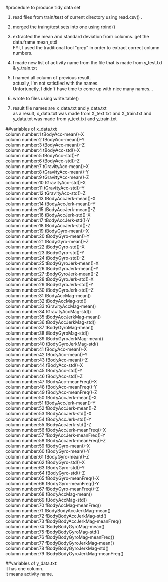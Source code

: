   
#procedure to produce tidy data set  
  
  
1. read files from train/test  of current directory using read.csv() .  
2. merged  the traing/test sets into one using rbind()  
3. extracted the mean and standard deviation from columns. get the data.frame mean_std    
   FYI, I used the traditional tool "grep" in order to extract correct column numbers.  
4. I made new list of activity name  from the file that is made from y_test.txt & y_train.txt  
5. I named all column of previous result.   
   actually, I'm not satisfied with the names.  
   Unfortunetly, I didn't have time to come up with nice many names...   
  
6. wrote to files using write.table()  
7. result file names are  x_data.txt and y_data.txt  
   as a result, x_data.txt was made from X_text.txt and X_train.txt and   
   y_data.txt was made from y_text.txt and y_train.txt  
  
##variables of x_data.txt  
column number:1  tBodyAcc-mean()-X  
column number:2  tBodyAcc-mean()-Y  
column number:3  tBodyAcc-mean()-Z  
column number:4  tBodyAcc-std()-X  
column number:5  tBodyAcc-std()-Y  
column number:6  tBodyAcc-std()-Z  
column number:7  tGravityAcc-mean()-X  
column number:8  tGravityAcc-mean()-Y  
column number:9  tGravityAcc-mean()-Z  
column number:10 tGravityAcc-std()-X  
column number:11 tGravityAcc-std()-Y  
column number:12 tGravityAcc-std()-Z  
column number:13 tBodyAccJerk-mean()-X  
column number:14 tBodyAccJerk-mean()-Y  
column number:15 tBodyAccJerk-mean()-Z  
column number:16 tBodyAccJerk-std()-X  
column number:17 tBodyAccJerk-std()-Y  
column number:18 tBodyAccJerk-std()-Z  
column number:19 tBodyGyro-mean()-X  
column number:20 tBodyGyro-mean()-Y  
column number:21 tBodyGyro-mean()-Z  
column number:22 tBodyGyro-std()-X  
column number:23 tBodyGyro-std()-Y  
column number:24 tBodyGyro-std()-Z  
column number:25 tBodyGyroJerk-mean()-X  
column number:26 tBodyGyroJerk-mean()-Y  
column number:27 tBodyGyroJerk-mean()-Z  
column number:28 tBodyGyroJerk-std()-X  
column number:29 tBodyGyroJerk-std()-Y  
column number:30 tBodyGyroJerk-std()-Z  
column number:31 tBodyAccMag-mean()  
column number:32 tBodyAccMag-std()  
column number:33 tGravityAccMag-mean()  
column number:34 tGravityAccMag-std()  
column number:35 tBodyAccJerkMag-mean()  
column number:36 tBodyAccJerkMag-std()  
column number:37 tBodyGyroMag-mean()  
column number:38 tBodyGyroMag-std()  
column number:39 tBodyGyroJerkMag-mean()  
column number:40 tBodyGyroJerkMag-std()  
column number:41 fBodyAcc-mean()-X  
column number:42 fBodyAcc-mean()-Y  
column number:43 fBodyAcc-mean()-Z  
column number:44 fBodyAcc-std()-X  
column number:45 fBodyAcc-std()-Y  
column number:46 fBodyAcc-std()-Z  
column number:47 fBodyAcc-meanFreq()-X  
column number:48 fBodyAcc-meanFreq()-Y  
column number:49 fBodyAcc-meanFreq()-Z  
column number:50 fBodyAccJerk-mean()-X  
column number:51 fBodyAccJerk-mean()-Y  
column number:52 fBodyAccJerk-mean()-Z  
column number:53 fBodyAccJerk-std()-X  
column number:54 fBodyAccJerk-std()-Y  
column number:55 fBodyAccJerk-std()-Z  
column number:56 fBodyAccJerk-meanFreq()-X  
column number:57 fBodyAccJerk-meanFreq()-Y  
column number:58 fBodyAccJerk-meanFreq()-Z  
column number:59 fBodyGyro-mean()-X  
column number:60 fBodyGyro-mean()-Y  
column number:61 fBodyGyro-mean()-Z  
column number:62 fBodyGyro-std()-X  
column number:63 fBodyGyro-std()-Y  
column number:64 fBodyGyro-std()-Z  
column number:65 fBodyGyro-meanFreq()-X  
column number:66 fBodyGyro-meanFreq()-Y  
column number:67 fBodyGyro-meanFreq()-Z  
column number:68 fBodyAccMag-mean()  
column number:69 fBodyAccMag-std()  
column number:70 fBodyAccMag-meanFreq()  
column number:71 fBodyBodyAccJerkMag-mean()  
column number:72 fBodyBodyAccJerkMag-std()  
column number:73 fBodyBodyAccJerkMag-meanFreq()  
column number:74 fBodyBodyGyroMag-mean()  
column number:75 fBodyBodyGyroMag-std()  
column number:76 fBodyBodyGyroMag-meanFreq()  
column number:77 fBodyBodyGyroJerkMag-mean()  
column number:78 fBodyBodyGyroJerkMag-std()  
column number:79 fBodyBodyGyroJerkMag-meanFreq()  
  
##variables of y_data.txt  
it has one column.  
it means activity name.  
